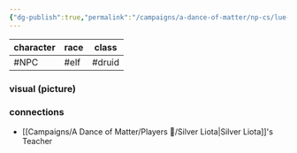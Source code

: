 ```yaml
---
{"dg-publish":true,"permalink":"/campaigns/a-dance-of-matter/np-cs/lue-ellen/"}
---
```


| character | race | class  |
| --------- | ---- | ------ |
| #NPC      | #elf | #druid |

### visual (picture)
### connections
- [[Campaigns/A Dance of Matter/Players 👤/Silver Liota\|Silver Liota]]'s Teacher